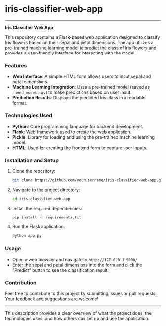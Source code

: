 # iris-classifier-web-app
---
**Iris Classifier Web App**

This repository contains a Flask-based web application designed to classify Iris flowers based on their sepal and petal dimensions. The app utilizes a pre-trained machine learning model to predict the class of Iris flowers and provides a user-friendly interface for interacting with the model.

### Features
- **Web Interface**: A simple HTML form allows users to input sepal and petal dimensions.
- **Machine Learning Integration**: Uses a pre-trained model (saved as `saved_model.sav`) to make predictions based on user input.
- **Prediction Results**: Displays the predicted Iris class in a readable format.

### Technologies Used
- **Python**: Core programming language for backend development.
- **Flask**: Web framework used to create the web application.
- **Pickle**: Library for loading and using the pre-trained machine learning model.
- **HTML**: Used for creating the frontend form to capture user inputs.

### Installation and Setup
1. Clone the repository:
   ```bash
   git clone https://github.com/yourusername/iris-classifier-web-app.git
   ```
2. Navigate to the project directory:
   ```bash
   cd iris-classifier-web-app
   ```
3. Install the required dependencies:
   ```bash
   pip install -r requirements.txt
   ```
4. Run the Flask application:
   ```bash
   python app.py
   ```

### Usage
- Open a web browser and navigate to `http://127.0.0.1:5000/`.
- Enter the sepal and petal dimensions into the form and click the "Predict" button to see the classification result.

### Contribution
Feel free to contribute to this project by submitting issues or pull requests. Your feedback and suggestions are welcome!

---

This description provides a clear overview of what the project does, the technologies used, and how others can set up and use the application.
